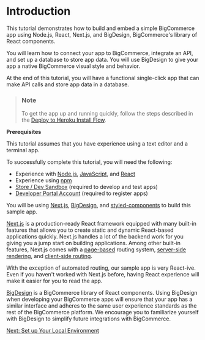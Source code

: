# Introduction

This tutorial demonstrates how to build and embed a simple BigCommerce app using Node.js, React, Next.js, and BigDesign, BigCommerce's library of React components. 

You will learn how to connect your app to BigCommerce, integrate an API, and set up a database to store app data. You will use BigDesign to give your app a native BigCommerce visual style and behavior. 

At the end of this tutorial, you will have a functional single-click app that can make API calls and store app data in a database.

<div class="HubBlock--callout">
<div class="CalloutBlock--info">
<div class="HubBlock-content">

> ### Note
> To get the app up and running quickly, follow the steps described in the [Deploy to Heroku Install Flow](../docs/Deploy-to-Heroku-install-flow.md). 

</div>
</div>
</div>

**Prerequisites**

This tutorial assumes that you have experience using a text editor and a terminal app. 

To successfully complete this tutorial, you will need the following:

* Experience with [Node.js](https://nodejs.org/en/), [JavaScript](https://www.javascript.com/), and [React](https://www.javascript.com/)
* Experience using [npm](https://www.npmjs.com/)
* [Store / Dev Sandbox](https://www.bigcommerce.com/essentials/free-trial/) (required to develop and test apps)
* [Developer Portal Account](https://devtools.bigcommerce.com/) (required to register apps)

You will be using [Next.js](https://nextjs.org/), [BigDesign](https://developer.bigcommerce.com/big-design/), and [styled-components](https://styled-components.com/docs) to build this sample app.

[Next.js](https://nextjs.org/) is a production-ready React framework equipped with many built-in features that allows you to create static and dynamic React-based applications quickly. Next.js handles a lot of the backend work for you giving you a jump start on building applications. Among other built-in features, Next.js comes with a [page-based](https://nextjs.org/docs/basic-features/pages) routing system, [server-side rendering](https://nextjs.org/docs/basic-features/pages#server-side-rendering), and [client-side routing](https://nextjs.org/docs/routing/introduction#linking-between-pages).

With the exception of automated routing, our sample app is very React-ive. Even if you haven't worked with Next.js before, having React experience will make it easier for you to read the app.

[BigDesign](https://developer.bigcommerce.com/big-design/) is a BigCommerce library of React components. Using BigDesign when developing your BigCommerce apps will ensure that your app has a similar interface and adheres to the same user experience standards as the rest of the BigCommerce platform. We encourage you to familiarize yourself with BigDesign to simplify future integrations with BigCommerce.

[Next: Set up Your Local Environment](https://raw.githubusercontent.com/bigcommerce/dev-docs/development/docs/api-docs/apps/tutorials/sample-app-next/03-step-1-setup.md)